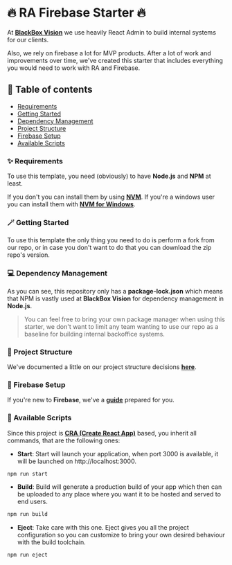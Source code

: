 # 🔥 RA Firebase Starter 🔥

At [**BlackBox Vision**](https://www.blackbox-vision.tech) we use heavily React Admin to build internal systems for our clients.

Also, we rely on firebase a lot for MVP products. After a lot of work and improvements over time, we've created this starter that includes everything you would need to work with RA and Firebase.

## 📖 Table of contents

- [Requirements](#-requirements)
- [Getting Started](#-getting-started)
- [Dependency Management](#-dependency-management)
- [Project Structure](#-project-structure)
- [Firebase Setup](#-firebase-setup)
- [Available Scripts](#-available-scripts)

### ✨ Requirements

To use this template, you need (obviously) to have **Node.js** and **NPM** at least.

If you don't you can install them by using [**NVM**](https://github.com/nvm-sh/nvm). If you're a windows user you can install them with [**NVM for Windows**](https://github.com/coreybutler/nvm-windows).

### 🪄 Getting Started

To use this template the only thing you need to do is perform a fork from our repo, or in case you don't want to do that you can download the zip repo's version.

### 💻 Dependency Management

As you can see, this repository only has a **package-lock.json** which means that NPM is vastly used at **BlackBox Vision** for dependency management in **Node.js**.

> You can feel free to bring your own package manager when using this starter, we don't want to limit any team wanting to use our repo as a baseline for building internal backoffice systems.

### 🏢 Project Structure

We've documented a little on our project structure decisions [**here**](/docs/project-structure.md).

### 🔨 Firebase Setup

If you're new to **Firebase**, we've a [**guide**](/docs/firebase-setup.md) prepared for you.

### 🔋 Available Scripts

Since this project is [**CRA (Create React App)**](https://create-react-app.dev) based, you inherit all commands, that are the following ones:

- **Start**: Start will launch your application, when port 3000 is available, it will be launched on http://localhost:3000.

```bash
npm run start
```

- **Build**: Build will generate a production build of your app which then can be uploaded to any place where you want it to be hosted and served to end users.

```bash
npm run build
```

- **Eject**: Take care with this one. Eject gives you all the project configuration so you can customize to bring your own desired behaviour with the build toolchain.

```bash
npm run eject
```

